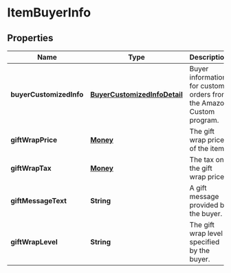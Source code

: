 
# ItemBuyerInfo

## Properties
Name | Type | Description | Notes
------------ | ------------- | ------------- | -------------
**buyerCustomizedInfo** | [**BuyerCustomizedInfoDetail**](BuyerCustomizedInfoDetail.md) | Buyer information for custom orders from the Amazon Custom program. |  [optional]
**giftWrapPrice** | [**Money**](Money.md) | The gift wrap price of the item. |  [optional]
**giftWrapTax** | [**Money**](Money.md) | The tax on the gift wrap price. |  [optional]
**giftMessageText** | **String** | A gift message provided by the buyer. |  [optional]
**giftWrapLevel** | **String** | The gift wrap level specified by the buyer. |  [optional]




